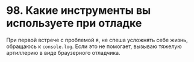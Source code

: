 # 98. Какие инструменты вы используете при отладке

При первой встрече с проблемой я, не спеша усложнять себе жизнь, обращаюсь к `console.log`. Если это не помогает, вызываю тяжелую артиллерию в виде браузерного отладчика.
